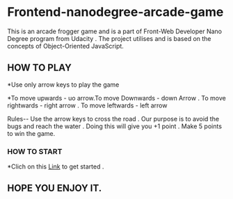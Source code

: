 # Frontend-nanodegree-arcade-game

This is an arcade frogger game and is a part of Front-Web Developer Nano Degree program from Udacity . The project utilises and is based on the concepts of Object-Oriented JavaScript.

## HOW TO PLAY

*Use only arrow keys to play the game 

*To move upwards - uo arrow.To move Downwards - down Arrow . To move rightwards - right arrow . To move leftwards - left arrow

Rules-- Use the arrow keys to cross the road . Our purpose is to avoid the bugs and reach the water . Doing this will give you +1 point . Make 5 points to win the game.

### HOW TO START
*Clich on this [Link](https://ervaibhavkumar.github.io/Udacity-Arcade-Game/.) to get started .

## HOPE YOU ENJOY IT.

